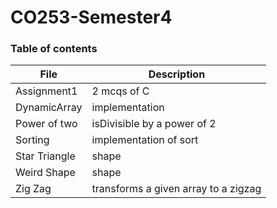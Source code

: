 ﻿# CO253-Semester4
### Table of contents
| File | Description |
| --- | --- |
| Assignment1 | 2 mcqs of C |
| DynamicArray | implementation |
| Power of two | isDivisible by a power of 2 |
| Sorting | implementation of sort |
| Star Triangle | shape |
| Weird Shape | shape |
| Zig Zag | transforms a given array to a zigzag |
